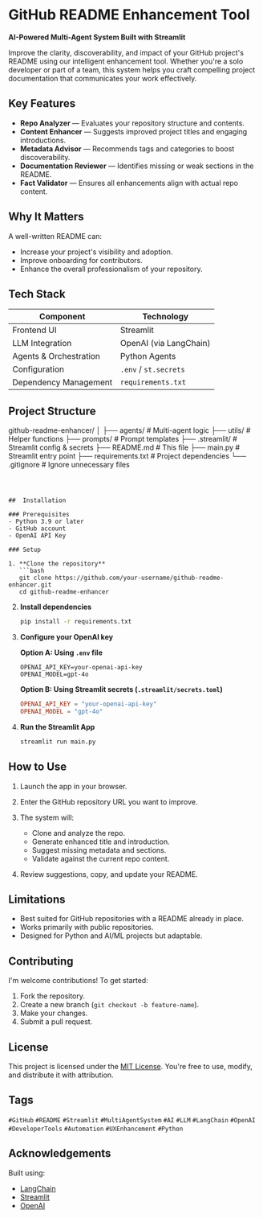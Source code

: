 
#  GitHub README Enhancement Tool

**AI-Powered Multi-Agent System Built with Streamlit**

Improve the clarity, discoverability, and impact of your GitHub project's README using our intelligent enhancement tool. Whether you're a solo developer or part of a team, this system helps you craft compelling project documentation that communicates your work effectively.



## Key Features

- **Repo Analyzer** — Evaluates your repository structure and contents.
- **Content Enhancer** — Suggests improved project titles and engaging introductions.
-  **Metadata Advisor** — Recommends tags and categories to boost discoverability.
- **Documentation Reviewer** — Identifies missing or weak sections in the README.
- **Fact Validator** — Ensures all enhancements align with actual repo content.



## Why It Matters

A well-written README can:
- Increase your project's visibility and adoption.
- Improve onboarding for contributors.
- Enhance the overall professionalism of your repository.



## Tech Stack

| Component              | Technology              |
|------------------------|--------------------------|
| Frontend UI            | Streamlit               |
| LLM Integration        | OpenAI (via LangChain)  |
| Agents & Orchestration | Python Agents           |
| Configuration          | `.env` / `st.secrets`   |
| Dependency Management  | `requirements.txt`      |


##  Project Structure


github-readme-enhancer/
│
├── agents/               # Multi-agent logic
├── utils/                # Helper functions
├── prompts/              # Prompt templates
├── .streamlit/           # Streamlit config & secrets
├── README.md             # This file
├── main.py               # Streamlit entry point
├── requirements.txt      # Project dependencies
└── .gitignore            # Ignore unnecessary files

````



##  Installation

### Prerequisites
- Python 3.9 or later
- GitHub account
- OpenAI API Key

### Setup

1. **Clone the repository**
   ```bash
   git clone https://github.com/your-username/github-readme-enhancer.git
   cd github-readme-enhancer
````

2. **Install dependencies**

   ```bash
   pip install -r requirements.txt
   ```

3. **Configure your OpenAI key**

   **Option A: Using `.env` file**

   ```env
   OPENAI_API_KEY=your-openai-api-key
   OPENAI_MODEL=gpt-4o
   ```

   **Option B: Using Streamlit secrets (`.streamlit/secrets.toml`)**

   ```toml
   OPENAI_API_KEY = "your-openai-api-key"
   OPENAI_MODEL = "gpt-4o"
   ```

4. **Run the Streamlit App**

   ```bash
   streamlit run main.py
   ```

##  How to Use

1. Launch the app in your browser.
2. Enter the GitHub repository URL you want to improve.
3. The system will:

   * Clone and analyze the repo.
   * Generate enhanced title and introduction.
   * Suggest missing metadata and sections.
   * Validate against the current repo content.
4. Review suggestions, copy, and update your README.




## Limitations

* Best suited for GitHub repositories with a README already in place.
* Works primarily with public repositories.
* Designed for Python and AI/ML projects but adaptable.



##  Contributing

I'm welcome contributions! To get started:

1. Fork the repository.
2. Create a new branch (`git checkout -b feature-name`).
3. Make your changes.
4. Submit a pull request.





## License

This project is licensed under the [MIT License](LICENSE). You're free to use, modify, and distribute it with attribution.



## Tags

`#GitHub` `#README` `#Streamlit` `#MultiAgentSystem` `#AI` `#LLM` `#LangChain` `#OpenAI` `#DeveloperTools` `#Automation` `#UXEnhancement` `#Python`



## Acknowledgements

Built using:

* [LangChain](https://www.langchain.com/)
* [Streamlit](https://streamlit.io/)
* [OpenAI](https://openai.com/)


